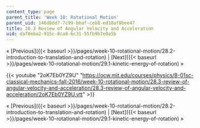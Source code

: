 ```yaml
---
content_type: page
parent_title: 'Week 10: Rotational Motion'
parent_uid: 146d8dd7-7c99-bbaf-ceb8-ed10af8bee47
title: 28.3 Review of Angular Velocity and Acceleration
uid: daf0eba2-915c-8ca8-6c31-55fb9b7e0a5b
---
```


« [Previous]({{< baseurl >}}/pages/week-10-rotational-motion/28.2-introduction-to-translation-and-rotation) | [Next]({{< baseurl >}}/pages/week-10-rotational-motion/29.1-kinetic-energy-of-rotation) »

{{< youtube "2oK7Eb0YZ9U" "https://ocw.mit.edu/courses/physics/8-01sc-classical-mechanics-fall-2016/week-10-rotational-motion/28.3-review-of-angular-velocity-and-acceleration/28.3-review-of-angular-velocity-and-acceleration/2oK7Eb0YZ9U.vtt" >}}

« [Previous]({{< baseurl >}}/pages/week-10-rotational-motion/28.2-introduction-to-translation-and-rotation) | [Next]({{< baseurl >}}/pages/week-10-rotational-motion/29.1-kinetic-energy-of-rotation) »